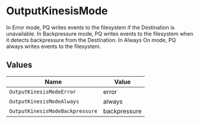 # OutputKinesisMode

In Error mode, PQ writes events to the filesystem if the Destination is unavailable. In Backpressure mode, PQ writes events to the filesystem when it detects backpressure from the Destination. In Always On mode, PQ always writes events to the filesystem.


## Values

| Name                            | Value                           |
| ------------------------------- | ------------------------------- |
| `OutputKinesisModeError`        | error                           |
| `OutputKinesisModeAlways`       | always                          |
| `OutputKinesisModeBackpressure` | backpressure                    |